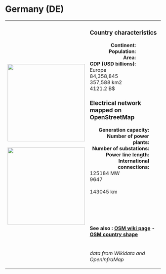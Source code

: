 # Germany (DE)

<table width="90%">
<tr>
<td>
<img src="https://upload.wikimedia.org/wikipedia/en/b/ba/Flag_of_Germany.svg" width="250">
<br><br>
<img src="https://upload.wikimedia.org/wikipedia/commons/9/95/Germany_%28orthographic_projection%29.svg" width="250"></td>
<td>
<h3>Country characteristics</h3>
<div style="display: inline-block;text-align:right;margin-right:30px;font-weight: bold;">
Continent:<br>Population:<br>Area:<br>GDP (USD billions):
</div>
<div style="display: inline-block;">
Europe<br>84,358,845<br>357,588 km2<br>4121.2 B$
</div>
<h3>Electrical network mapped on OpenStreetMap</h3>
<div style="display: inline-block;text-align:right;margin-right:30px;font-weight: bold;">Generation capacity:<br>
Number of power plants:<br>
Number of substations:<br>
Power line length:<br>
International connections:<br>
</div>
<div style="display: inline-block;">125184 MW<br>
9647<br>
<br>
143045 km<br>
<br>
</div>

<br><br><h4>See also :
<a href="https://wiki.openstreetmap.org/wiki/Power_networks/Germany" target="_blank">OSM wiki page</a> -
<a href="https://openstreetmap.org/relation/51477" target="_blank">OSM country shape</a>
</h4>

<br><i>data from Wikidata and OpenInfraMap</i>
</td>
</tr>
</table>




